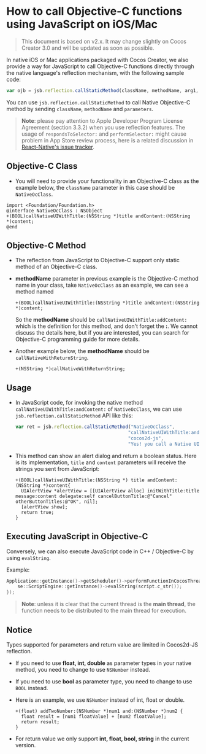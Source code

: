 # How to call Objective-C functions using JavaScript on iOS/Mac

> This document is based on v2.x. It may change slightly on Cocos Creator 3.0 and will be updated as soon as possible.

In native iOS or Mac applications packaged with Cocos Creator, we also provide a way for JavaScript to call Objective-C functions directly through the native language's reflection mechanism, with the following sample code:

```js
var ojb = jsb.reflection.callStaticMethod(className, methodName, arg1, arg2, .....);
```

You can use `jsb.reflection.callStaticMethod` to call Native Objective-C method by sending `className`, `methodName` and `parameters`.

> **Note**: please pay attention to Apple Developer Program License Agreement (section 3.3.2) when you use reflection features. The usage of `respondsToSelector:` and `performSelector:` might cause problem in App Store review process, here is a related discussion in [React-Native's issue tracker](https://github.com/facebook/react-native/issues/12778).

## Objective-C Class

- You will need to provide your functionality in an Objective-C class as the example below, the `className` parameter in this case should be `NativeOcClass`.

```
import <Foundation/Foundation.h>
@interface NativeOcClass : NSObject
+(BOOL)callNativeUIWithTitle:(NSString *)title andContent:(NSString *)content;
@end
```

## Objective-C Method

- The reflection from JavaScript to Objective-C support only static method of an Objective-C class.

- **methodName** parameter in previous example is the Objective-C method name in your class, take `NativeOcClass` as an example, we can see a method named

  ```
  +(BOOL)callNativeUIWithTitle:(NSString *)title andContent:(NSString *)content;
  ```

  So the **methodName** should be `callNativeUIWithTitle:addContent:` which is the definition for this method, and don't forget the **:**. We cannot discuss the details here, but if you are interested, you can search for Objective-C programming guide for more details.

- Another example below, the **methodName** should be `callNativeWithReturnString`.

  ```
  +(NSString *)callNativeWithReturnString;
  ```

## Usage

- In JavaScript code, for invoking the native method `callNativeUIWithTitle:andContent:` of `NativeOcClass`, we can use `jsb.reflection.callStaticMethod` API like this:

  ```js
  var ret = jsb.reflection.callStaticMethod("NativeOcClass",
                                           "callNativeUIWithTitle:andContent:",
                                           "cocos2d-js",
                                           "Yes! you call a Native UI from Reflection");
  ```

- This method can show an alert dialog and return a boolean status. Here is its implementation, `title` and `content` parameters will receive the strings you sent from JavaScript:

  ```
  +(BOOL)callNativeUIWithTitle:(NSString *) title andContent:(NSString *)content{
    UIAlertView *alertView = [[UIAlertView alloc] initWithTitle:title message:content delegate:self cancelButtonTitle:@"Cancel" otherButtonTitles:@"OK", nil];
    [alertView show];
    return true;
  }
  ```

## Executing JavaScript in Objective-C

Conversely, we can also execute JavaScript code in C++ / Objective-C by using `evalString`.

Example:

```c++
Application::getInstance()->getScheduler()->performFunctionInCocosThread([=](){
    se::ScriptEngine::getInstance()->evalString(script.c_str());
});
```

> **Note**: unless it is clear that the current thread is the **main thread**, the function needs to be distributed to the main thread for execution.

## Notice

Types supported for parameters and return value are limited in Cocos2d-JS reflection.

- If you need to use **float, int, double** as parameter types in your native method, you need to change to use `NSNumber` instead.
- If you need to use **bool** as parameter type, you need to change to use `BOOL` instead.
- Here is an example, we use `NSNumber` instead of int, float or double.

  ```
  +(float) addTwoNumber:(NSNumber *)num1 and:(NSNumber *)num2 {
    float result = [num1 floatValue] + [num2 floatValue];
    return result;
  }
  ```

- For return value we only support **int, float, bool, string** in the current version.
